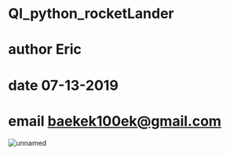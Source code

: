 # QI_python_rocketLander
# author    Eric
# date      07-13-2019
# email     baekek100ek@gmail.com

![unnamed](https://user-images.githubusercontent.com/43162526/61198076-17b75080-a68d-11e9-94e8-70f08d2d723c.png)

